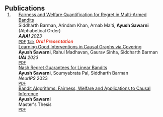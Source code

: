 <h2 id="publications" style="margin: 2px 0px -15px;">Publications</h2>

<div class="publications">
<ol class="bibliography">

<li>

<div class="pub-row">
  <div class="col-sm-9" style="position: relative;padding-right: 15px;padding-left: 20px;">
    <div class="title"><a href="https://arxiv.org/pdf/2205.13930">Fairness and Welfare Quantification for Regret in Multi-Armed Bandits</a></div>
    <div class="author">Siddharth Barman, Arindam Khan, Arnab Maiti, <strong>Ayush Sawarni</strong> (Alphabetical Order)</div>
    <div class="periodical"><em><strong>AAAI</strong> 2023</em></div>
    <div class="links">
      <a href="https://arxiv.org/pdf/2002.10211.pdf" class="btn btn-sm z-depth-0" role="button" target="_blank" style="font-size:12px;">PDF</a>
      <a href="https://youtu.be/W3B01V_Tl7Q" class="btn btn-sm z-depth-0" role="button" target="_blank" style="font-size:12px;">Talk</a>
      <strong><i style="color:#e74d3c">Oral Presentation</i></strong>
    </div>
  </div>
</div>

<div class="pub-row">
  <div class="col-sm-9" style="position: relative;padding-right: 15px;padding-left: 20px;">
    <div class="title"><a href="https://arxiv.org/pdf/2205.13930">Learning Good Interventions in Causal Graphs via Covering</a></div>
    <div class="author"> <strong>Ayush Sawarni</strong>, Rahul Madhavan, Gaurav Sinha, Siddharth Barman</div>
    <div class="periodical"><em><strong>UAI</strong> 2023</em></div>
    <div class="links">
      <a href="https://arxiv.org/abs/2305.04638" class="btn btn-sm z-depth-0" role="button" target="_blank" style="font-size:12px;">PDF</a>
      <!-- <strong><i style="color:#e74d3c">Oral Presentation</i></strong> -->
    </div>
  </div>
</div>

<div class="pub-row">
  <div class="col-sm-9" style="position: relative;padding-right: 15px;padding-left: 20px;">
    <div class="title"><a href="https://arxiv.org/abs/2310.02023">Nash Regret Guarantees for Linear Bandits</a></div>
    <div class="author"> <strong>Ayush Sawarni</strong>, Soumyabrata Pal, Siddharth Barman</div>
    <div class="periodical"><em>NeurIPS</em> 2023</div>
    <div class="links">
      <a href="https://arxiv.org/abs/2310.02023" class="btn btn-sm z-depth-0" role="button" target="_blank" style="font-size:12px;">PDF</a>
      <!-- <strong><i style="color:#e74d3c">Oral Presentation</i></strong> -->
    </div>
  </div>
</div>

<div class="pub-row">
  <div class="col-sm-9" style="position: relative;padding-right: 15px;padding-left: 20px;">
    <div class="title"><a href="assets/files/thesis.pdf">Bandit Algorithms: Fairness, Welfare and Applications to Causal Inference</a></div>
    <div class="author"> <strong>Ayush Sawarni</strong></div>
    <div class="periodical">Master's Thesis</div>
    <div class="links">
      <a href="assets/files/thesis.pdf" class="btn btn-sm z-depth-0" role="button" target="_blank" style="font-size:12px;">PDF</a>
      <!-- <strong><i style="color:#e74d3c">Oral Presentation</i></strong> -->
    </div>
  </div>
</div>

</li>
  
<br>

</ol>
</div>
